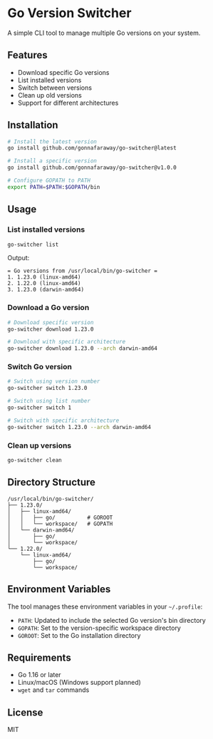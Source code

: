 # Go Version Switcher

A simple CLI tool to manage multiple Go versions on your system.

## Features

- Download specific Go versions
- List installed versions
- Switch between versions
- Clean up old versions
- Support for different architectures

## Installation

```bash
# Install the latest version
go install github.com/gonnafaraway/go-switcher@latest

# Install a specific version
go install github.com/gonnafaraway/go-switcher@v1.0.0

# Configure GOPATH to PATH
export PATH=$PATH:$GOPATH/bin
```



## Usage

### List installed versions

```bash
go-switcher list
```

Output:
```
= Go versions from /usr/local/bin/go-switcher =
1. 1.23.0 (linux-amd64)
2. 1.22.0 (linux-amd64)
3. 1.23.0 (darwin-amd64)
```

### Download a Go version

```bash
# Download specific version
go-switcher download 1.23.0

# Download with specific architecture
go-switcher download 1.23.0 --arch darwin-amd64
```

### Switch Go version

```bash
# Switch using version number
go-switcher switch 1.23.0

# Switch using list number
go-switcher switch 1

# Switch with specific architecture
go-switcher switch 1.23.0 --arch darwin-amd64
```

### Clean up versions

```bash
go-switcher clean
```

## Directory Structure

```
/usr/local/bin/go-switcher/
├── 1.23.0/
│   ├── linux-amd64/
│   │   ├── go/          # GOROOT
│   │   └── workspace/   # GOPATH
│   └── darwin-amd64/
│       ├── go/
│       └── workspace/
└── 1.22.0/
    └── linux-amd64/
        ├── go/
        └── workspace/
```

## Environment Variables

The tool manages these environment variables in your `~/.profile`:

- `PATH`: Updated to include the selected Go version's bin directory
- `GOPATH`: Set to the version-specific workspace directory
- `GOROOT`: Set to the Go installation directory

## Requirements

- Go 1.16 or later
- Linux/macOS (Windows support planned)
- `wget` and `tar` commands

## License

MIT 
